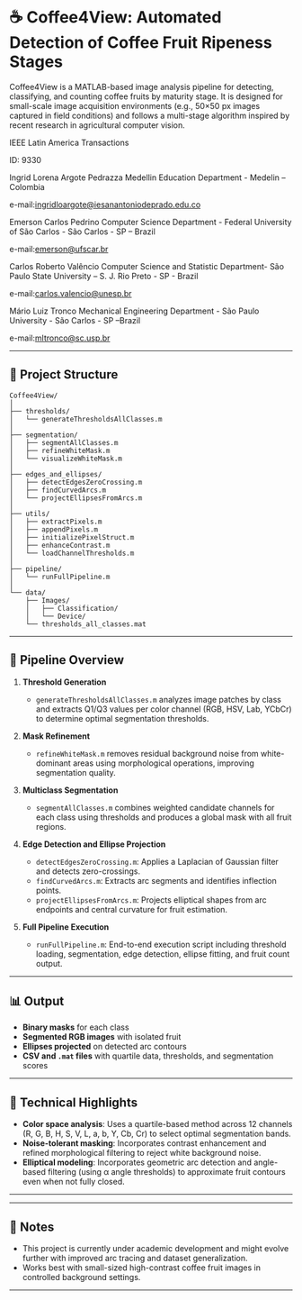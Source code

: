# ☕ Coffee4View: Automated Detection of Coffee Fruit Ripeness Stages

Coffee4View is a MATLAB-based image analysis pipeline for detecting, classifying, and counting coffee fruits by maturity stage. It is designed for small-scale image acquisition environments (e.g., 50×50 px images captured in field conditions) and follows a multi-stage algorithm inspired by recent research in agricultural computer vision.

IEEE Latin America Transactions

ID: 9330

Ingrid Lorena Argote Pedrazza
Medellin Education Department - Medelin – Colombia

e-mail:ingridloargote@iesanantoniodeprado.edu.co

Emerson Carlos Pedrino
Computer Science Department - Federal University of São Carlos - São Carlos - SP – Brazil

e-mail:emerson@ufscar.br

Carlos Roberto Valêncio
Computer Science and Statistic Department- São Paulo State University – S. J. Rio Preto - SP - Brazil 

e-mail:carlos.valencio@unesp.br

Mário Luiz Tronco
Mechanical Engineering Department - São Paulo University - São Carlos - SP –Brazil

e-mail:mltronco@sc.usp.br

---

## 📂 Project Structure

```
Coffee4View/
│
├── thresholds/
│   └── generateThresholdsAllClasses.m
│
├── segmentation/
│   ├── segmentAllClasses.m
│   ├── refineWhiteMask.m
│   └── visualizeWhiteMask.m
│
├── edges_and_ellipses/
│   ├── detectEdgesZeroCrossing.m
│   ├── findCurvedArcs.m
│   └── projectEllipsesFromArcs.m
│
├── utils/
│   ├── extractPixels.m
│   ├── appendPixels.m
│   ├── initializePixelStruct.m
│   ├── enhanceContrast.m
│   └── loadChannelThresholds.m
│
├── pipeline/
│   └── runFullPipeline.m
│
└── data/
    ├── Images/
    │   ├── Classification/
    │   └── Device/
    └── thresholds_all_classes.mat
```

---

## 🚀 Pipeline Overview

1. **Threshold Generation**
   - `generateThresholdsAllClasses.m` analyzes image patches by class and extracts Q1/Q3 values per color channel (RGB, HSV, Lab, YCbCr) to determine optimal segmentation thresholds.

2. **Mask Refinement**
   - `refineWhiteMask.m` removes residual background noise from white-dominant areas using morphological operations, improving segmentation quality.

3. **Multiclass Segmentation**
   - `segmentAllClasses.m` combines weighted candidate channels for each class using thresholds and produces a global mask with all fruit regions.

4. **Edge Detection and Ellipse Projection**
   - `detectEdgesZeroCrossing.m`: Applies a Laplacian of Gaussian filter and detects zero-crossings.
   - `findCurvedArcs.m`: Extracts arc segments and identifies inflection points.
   - `projectEllipsesFromArcs.m`: Projects elliptical shapes from arc endpoints and central curvature for fruit estimation.

5. **Full Pipeline Execution**
   - `runFullPipeline.m`: End-to-end execution script including threshold loading, segmentation, edge detection, ellipse fitting, and fruit count output.

---

## 📊 Output

- **Binary masks** for each class
- **Segmented RGB images** with isolated fruit
- **Ellipses projected** on detected arc contours
- **CSV and `.mat` files** with quartile data, thresholds, and segmentation scores

---

## 🧠 Technical Highlights

- **Color space analysis**: Uses a quartile-based method across 12 channels (R, G, B, H, S, V, L, a, b, Y, Cb, Cr) to select optimal segmentation bands.
- **Noise-tolerant masking**: Incorporates contrast enhancement and refined morphological filtering to reject white background noise.
- **Elliptical modeling**: Incorporates geometric arc detection and angle-based filtering (using α angle thresholds) to approximate fruit contours even when not fully closed.

---

---

## 📌 Notes

- This project is currently under academic development and might evolve further with improved arc tracing and dataset generalization.
- Works best with small-sized high-contrast coffee fruit images in controlled background settings.

---
